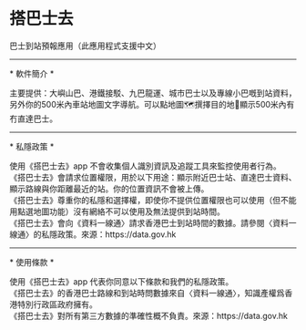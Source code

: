 <h1>搭巴士去</h1><p>巴士到站預報應用（此應用程式支援中文）</p>
<hr>
<p>* 軟件簡介 *</p>
主要提供：大嶼山巴、港鐵接駁、九巴龍運、城市巴士以及專線小巴嘅到站資料，另外你的500米內車站地圖文字導航。可以點地圖🗺️撰擇目的地📍顯示500米內有冇直達巴士。<br>
<hr>
<p>* 私隱政策 *</p>
使用《搭巴士去》app 不會收集個人識別資訊及追蹤工具來監控使用者行為。<br>
《搭巴士去》會請求位置權限，用於以下用途：顯示附近巴士站、直達巴士資料、顯示路線與你距離最近的站。你的位置資訊不會被上傳。<br>
《搭巴士去》尊重你的私隱和選擇權，即使你不提供位置權限也可以使用（但不能用點選地圖功能）沒有網絡不可以使用及無法提供到站時間。<br>
《搭巴士去》會向《資料一線通〉請求香港巴士到站時間的數據。請參閱〈資料一線通〉的私隱政策。來源：https://data.gov.hk<br>
<hr>
<p>* 使用條款 *</p>
使用《搭巴士去》app 代表你同意以下條款和我們的私隱政策。<br>
《搭巴士去》的香港巴士路線和到站時問數據來自〈資料一線通〉，知識產權爲香港特別行政區政府擁有。<br>
《搭巴士去》對所有第三方數據的準確性概不負責。來源：https://data.gov.hk
